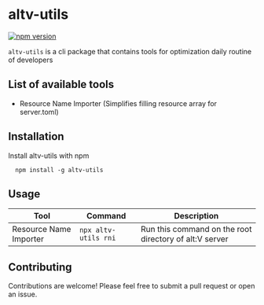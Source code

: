 # altv-utils

[![npm version](https://badge.fury.io/js/altv-utils.svg)](https://badge.fury.io/js/altv-utils)

`altv-utils` is a cli package that contains tools for optimization daily routine of developers

## List of available tools

- Resource Name Importer (Simplifies filling resource array for server.toml)

## Installation

Install altv-utils with npm

```
  npm install -g altv-utils
```

## Usage

| Tool                   | Command              | Description                                            |
| ---------------------- | -------------------- | ------------------------------------------------------ |
| Resource Name Importer | `npx altv-utils rni` | Run this command on the root directory of alt:V server |

## Contributing

Contributions are welcome! Please feel free to submit a pull request or open an issue.
